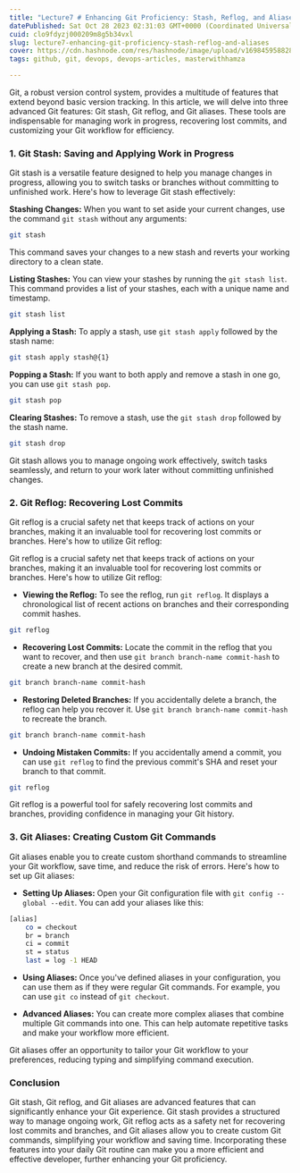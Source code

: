 ```yaml
---
title: "Lecture7 # Enhancing Git Proficiency: Stash, Reflog, and Aliases"
datePublished: Sat Oct 28 2023 02:31:03 GMT+0000 (Coordinated Universal Time)
cuid: clo9fdyzj000209m8g5b34vxl
slug: lecture7-enhancing-git-proficiency-stash-reflog-and-aliases
cover: https://cdn.hashnode.com/res/hashnode/image/upload/v1698459588282/67316e61-aecb-4833-aa83-2120007b8d30.png
tags: github, git, devops, devops-articles, masterwithhamza

---
```


Git, a robust version control system, provides a multitude of features that extend beyond basic version tracking. In this article, we will delve into three advanced Git features: Git stash, Git reflog, and Git aliases. These tools are indispensable for managing work in progress, recovering lost commits, and customizing your Git workflow for efficiency.

### **1\. Git Stash: Saving and Applying Work in Progress**

Git stash is a versatile feature designed to help you manage changes in progress, allowing you to switch tasks or branches without committing to unfinished work. Here's how to leverage Git stash effectively:

**Stashing Changes:** When you want to set aside your current changes, use the command `git stash` without any arguments:

```bash
git stash
```

This command saves your changes to a new stash and reverts your working directory to a clean state.

**Listing Stashes:** You can view your stashes by running the `git stash list`. This command provides a list of your stashes, each with a unique name and timestamp.

```bash
git stash list
```

**Applying a Stash:** To apply a stash, use `git stash apply` followed by the stash name:

```bash
git stash apply stash@{1}
```

**Popping a Stash:** If you want to both apply and remove a stash in one go, you can use `git stash pop`.

```bash
git stash pop
```

**Clearing Stashes:** To remove a stash, use the `git stash drop` followed by the stash name.

```bash
git stash drop
```

Git stash allows you to manage ongoing work effectively, switch tasks seamlessly, and return to your work later without committing unfinished changes.

### **2\. Git Reflog: Recovering Lost Commits**

Git reflog is a crucial safety net that keeps track of actions on your branches, making it an invaluable tool for recovering lost commits or branches. Here's how to utilize Git reflog:

Git reflog is a crucial safety net that keeps track of actions on your branches, making it an invaluable tool for recovering lost commits or branches. Here's how to utilize Git reflog:

* **Viewing the Reflog:** To see the reflog, run `git reflog`. It displays a chronological list of recent actions on branches and their corresponding commit hashes.
    

```bash
git reflog
```

* **Recovering Lost Commits:** Locate the commit in the reflog that you want to recover, and then use `git branch branch-name commit-hash` to create a new branch at the desired commit.
    

```bash
git branch branch-name commit-hash
```

* **Restoring Deleted Branches:** If you accidentally delete a branch, the reflog can help you recover it. Use `git branch branch-name commit-hash` to recreate the branch.
    

```bash
git branch branch-name commit-hash
```

* **Undoing Mistaken Commits:** If you accidentally amend a commit, you can use `git reflog` to find the previous commit's SHA and reset your branch to that commit.
    

```bash
git reflog
```

Git reflog is a powerful tool for safely recovering lost commits and branches, providing confidence in managing your Git history.

### **3\. Git Aliases: Creating Custom Git Commands**

Git aliases enable you to create custom shorthand commands to streamline your Git workflow, save time, and reduce the risk of errors. Here's how to set up Git aliases:

* **Setting Up Aliases:** Open your Git configuration file with `git config --global --edit`. You can add your aliases like this:
    

```bash
[alias]
    co = checkout
    br = branch
    ci = commit
    st = status
    last = log -1 HEAD
```

* **Using Aliases:** Once you've defined aliases in your configuration, you can use them as if they were regular Git commands. For example, you can use `git co` instead of `git checkout`.
    
* **Advanced Aliases:** You can create more complex aliases that combine multiple Git commands into one. This can help automate repetitive tasks and make your workflow more efficient.
    

Git aliases offer an opportunity to tailor your Git workflow to your preferences, reducing typing and simplifying command execution.

### **Conclusion**

Git stash, Git reflog, and Git aliases are advanced features that can significantly enhance your Git experience. Git stash provides a structured way to manage ongoing work, Git reflog acts as a safety net for recovering lost commits and branches, and Git aliases allow you to create custom Git commands, simplifying your workflow and saving time. Incorporating these features into your daily Git routine can make you a more efficient and effective developer, further enhancing your Git proficiency.